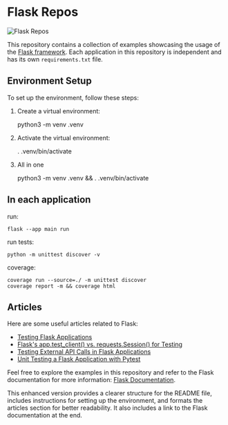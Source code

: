# Flask Repos

![Flask Repos](https://user-images.githubusercontent.com/1257048/204000578-b8185c2f-6df5-4f63-8f26-3265b3cf01a7.png)

This repository contains a collection of examples showcasing the usage of 
the [Flask framework](https://flask.palletsprojects.com/). Each application 
in this repository is independent and has its own `requirements.txt` file.


## Environment Setup

To set up the environment, follow these steps:

1. Create a virtual environment:

   python3 -m venv .venv

2. Activate the virtual environment:

   . .venv/bin/activate

3. All in one

   python3 -m venv .venv && . .venv/bin/activate


## In each application

run:

    flask --app main run

run tests:

    python -m unittest discover -v

coverage:

    coverage run --source=./ -m unittest discover
    coverage report -m && coverage html



## Articles

Here are some useful articles related to Flask:

- [Testing Flask Applications](https://flask.palletsprojects.com/en/2.2.x/testing/)
- [Flask's app.test_client() vs. requests.Session() for Testing](https://stackoverflow.com/questions/52028124/why-use-flasks-app-test-client-over-requests-session-for-testing)
- [Testing External API Calls in Flask Applications](https://www.cosmicpython.com/blog/2020-01-25-testing_external_api_calls.html)
- [Unit Testing a Flask Application with Pytest](https://testdriven.io/blog/flask-pytest/)

Feel free to explore the examples in this repository and refer to the Flask 
documentation for more information: 
[Flask Documentation](https://flask.palletsprojects.com/en/2.3.x/). 

This enhanced version provides a clearer structure for the README file, 
includes instructions for setting up the environment, and formats the 
articles section for better readability. It also includes a link to the Flask 
documentation at the end.